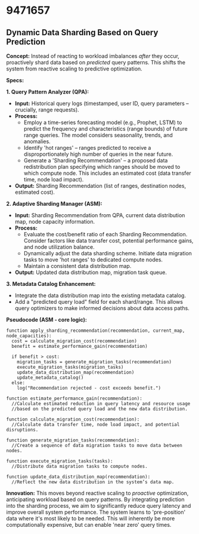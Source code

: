 # 9471657

## Dynamic Data Sharding Based on Query Prediction

**Concept:** Instead of reacting to workload imbalances *after* they occur, proactively shard data based on *predicted* query patterns. This shifts the system from reactive scaling to predictive optimization.

**Specs:**

**1. Query Pattern Analyzer (QPA):**

*   **Input:** Historical query logs (timestamped, user ID, query parameters – crucially, range requests).
*   **Process:**
    *   Employ a time-series forecasting model (e.g., Prophet, LSTM) to predict the frequency and characteristics (range bounds) of future range queries. The model considers seasonality, trends, and anomalies.
    *   Identify 'hot ranges' – ranges predicted to receive a disproportionately high number of queries in the near future.
    *   Generate a 'Sharding Recommendation' – a proposed data redistribution plan specifying which ranges should be moved to which compute node. This includes an estimated cost (data transfer time, node load impact).
*   **Output:** Sharding Recommendation (list of ranges, destination nodes, estimated cost).

**2. Adaptive Sharding Manager (ASM):**

*   **Input:** Sharding Recommendation from QPA, current data distribution map, node capacity information.
*   **Process:**
    *   Evaluate the cost/benefit ratio of each Sharding Recommendation. Consider factors like data transfer cost, potential performance gains, and node utilization balance.
    *   Dynamically adjust the data sharding scheme. Initiate data migration tasks to move 'hot ranges' to dedicated compute nodes.
    *   Maintain a consistent data distribution map.
*   **Output:** Updated data distribution map, migration task queue.

**3.  Metadata Catalog Enhancement:**

*   Integrate the data distribution map into the existing metadata catalog.
*   Add a "predicted query load" field for each shard/range. This allows query optimizers to make informed decisions about data access paths.

**Pseudocode (ASM - core logic):**

```
function apply_sharding_recommendation(recommendation, current_map, node_capacities):
  cost = calculate_migration_cost(recommendation)
  benefit = estimate_performance_gain(recommendation)

  if benefit > cost:
    migration_tasks = generate_migration_tasks(recommendation)
    execute_migration_tasks(migration_tasks)
    update_data_distribution_map(recommendation)
    update_metadata_catalog()
  else:
    log("Recommendation rejected - cost exceeds benefit.")

function estimate_performance_gain(recommendation):
  //Calculate estimated reduction in query latency and resource usage
  //based on the predicted query load and the new data distribution.

function calculate_migration_cost(recommendation):
  //Calculate data transfer time, node load impact, and potential disruptions.

function generate_migration_tasks(recommendation):
  //Create a sequence of data migration tasks to move data between nodes.

function execute_migration_tasks(tasks):
  //Distribute data migration tasks to compute nodes.

function update_data_distribution_map(recommendation):
  //Reflect the new data distribution in the system’s data map.
```

**Innovation:**  This moves beyond reactive scaling to *proactive* optimization, anticipating workload based on query patterns. By integrating prediction into the sharding process, we aim to significantly reduce query latency and improve overall system performance.  The system learns to 'pre-position' data where it's most likely to be needed. This will inherently be more computationally expensive, but can enable 'near zero' query times.